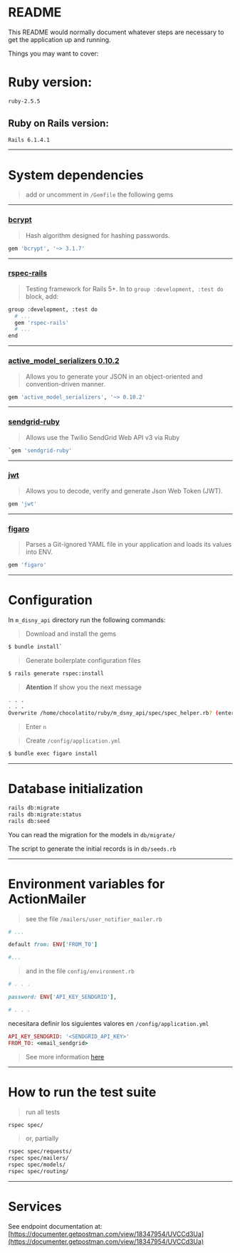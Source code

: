 # README

This README would normally document whatever steps are necessary to get the
application up and running.

Things you may want to cover:

# Ruby version:
```sh
ruby-2.5.5
```
## Ruby on Rails version:
```sh
Rails 6.1.4.1
```

---
# System dependencies
> add or uncomment in `/Gemfile` the following gems

---
### [bcrypt](https://rubygems.org/gems/bcrypt/versions/3.1.11)
> Hash algorithm designed for hashing passwords.
```sh
gem 'bcrypt', '~> 3.1.7'
```

---
### [rspec-rails](https://rubygems.org/gems/rspec-rails)
> Testing framework for Rails 5+.
> In to `group :development, :test do` block, add:
```sh
group :development, :test do
  # ...
  gem 'rspec-rails'
  # ...
end
```
---
### [active_model_serializers 0.10.2](https://rubygems.org/gems/active_model_serializers/versions/0.10.2)
> Allows you to generate your JSON in an object-oriented and convention-driven manner.

```sh
gem 'active_model_serializers', '~> 0.10.2'
```

---
### [sendgrid-ruby](https://github.com/sendgrid/sendgrid-ruby)
> Allows use the Twilio SendGrid Web API v3 via Ruby
```sh
`gem 'sendgrid-ruby'
```

---
### [jwt](https://jwt.io/)
> Allows you to decode, verify and generate Json Web Token (JWT).
```sh
gem 'jwt'
```

---
### [figaro](https://jwt.io/)
> Parses a Git-ignored YAML file in your application and loads its values into ENV.
```sh
gem 'figaro'
```
---

# Configuration
In `m_disny_api` directory run the following commands:

> Download and install the gems
```sh
$ bundle install`
```

> Generate boilerplate configuration files

```sh
$ rails generate rspec:install
```

> **Atention** If show you the next message
```sh
. . .
. . .
Overwrite /home/chocolatito/ruby/m_dsny_api/spec/spec_helper.rb? (enter "h" for help) [Ynaqdhm]
```

> Enter `n`

> Create `/config/application.yml`
```sh
$ bundle exec figaro install
```

---
# Database initialization
```sh
rails db:migrate
rails db:migrate:status
rails db:seed
```
You can read the migration for the models in `db/migrate/`

The script to generate the initial records is in `db/seeds.rb`

---
# Environment variables for ActionMailer
> see the file `/mailers/user_notifier_mailer.rb`
```ruby
# ...

default from: ENV['FROM_TO']

#...
```
> and in the file `config/environment.rb`
```ruby
# . . .

password: ENV['API_KEY_SENDGRID'],

# . . .
```
necesitara definir los siguientes valores en `/config/application.yml`
```ruby
API_KEY_SENDGRID: '<SENDGRID_API_KEY>'
FROM_TO: <email_sendgrid>
```
> See more information [here](https://docs.sendgrid.com/for-developers/sending-email/rubyonrails)



---
# How to run the test suite
> run all tests
```sh
rspec spec/
```

> or, partially

```sh
rspec spec/requests/
rspec spec/mailers/
rspec spec/models/
rspec spec/routing/
```

---
# Services

See endpoint documentation at: [https://documenter.getpostman.com/view/18347954/UVCCd3Ua](https://documenter.getpostman.com/view/18347954/UVCCd3Ua)
